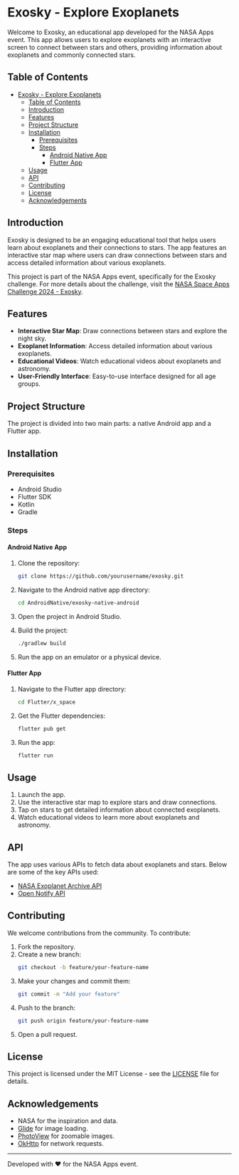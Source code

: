 # Exosky - Explore Exoplanets

Welcome to Exosky, an educational app developed for the NASA Apps event. This app allows users to explore exoplanets with an interactive screen to connect between stars and others, providing information about exoplanets and commonly connected stars.

## Table of Contents

- [Exosky - Explore Exoplanets](#exosky---explore-exoplanets)
  - [Table of Contents](#table-of-contents)
  - [Introduction](#introduction)
  - [Features](#features)
  - [Project Structure](#project-structure)
  - [Installation](#installation)
    - [Prerequisites](#prerequisites)
    - [Steps](#steps)
      - [Android Native App](#android-native-app)
      - [Flutter App](#flutter-app)
  - [Usage](#usage)
  - [API](#api)
  - [Contributing](#contributing)
  - [License](#license)
  - [Acknowledgements](#acknowledgements)

## Introduction

Exosky is designed to be an engaging educational tool that helps users learn about exoplanets and their connections to stars. The app features an interactive star map where users can draw connections between stars and access detailed information about various exoplanets.

This project is part of the NASA Apps event, specifically for the Exosky challenge. For more details about the challenge, visit the [NASA Space Apps Challenge 2024 - Exosky](https://www.spaceappschallenge.org/nasa-space-apps-2024/challenges/exosky/?tab=details).

## Features

- **Interactive Star Map**: Draw connections between stars and explore the night sky.
- **Exoplanet Information**: Access detailed information about various exoplanets.
- **Educational Videos**: Watch educational videos about exoplanets and astronomy.
- **User-Friendly Interface**: Easy-to-use interface designed for all age groups.

## Project Structure

The project is divided into two main parts: a native Android app and a Flutter app.

## Installation

### Prerequisites

- Android Studio
- Flutter SDK
- Kotlin
- Gradle

### Steps

#### Android Native App

1. Clone the repository:

   ```sh
   git clone https://github.com/yourusername/exosky.git
   ```

2. Navigate to the Android native app directory:

   ```sh
   cd AndroidNative/exosky-native-android
   ```

3. Open the project in Android Studio.

4. Build the project:

   ```sh
   ./gradlew build
   ```

5. Run the app on an emulator or a physical device.

#### Flutter App

1. Navigate to the Flutter app directory:

   ```sh
   cd Flutter/x_space
   ```

2. Get the Flutter dependencies:

   ```sh
   flutter pub get
   ```

3. Run the app:
   ```sh
   flutter run
   ```

## Usage

1. Launch the app.
2. Use the interactive star map to explore stars and draw connections.
3. Tap on stars to get detailed information about connected exoplanets.
4. Watch educational videos to learn more about exoplanets and astronomy.

## API

The app uses various APIs to fetch data about exoplanets and stars. Below are some of the key APIs used:

- [NASA Exoplanet Archive API](https://exoplanetarchive.ipac.caltech.edu/docs/program_interfaces.html)
- [Open Notify API](http://open-notify.org/Open-Notify-API/)

## Contributing

We welcome contributions from the community. To contribute:

1. Fork the repository.
2. Create a new branch:
   ```sh
   git checkout -b feature/your-feature-name
   ```
3. Make your changes and commit them:
   ```sh
   git commit -m "Add your feature"
   ```
4. Push to the branch:
   ```sh
   git push origin feature/your-feature-name
   ```
5. Open a pull request.

## License

This project is licensed under the MIT License - see the [LICENSE](LICENSE) file for details.

## Acknowledgements

- NASA for the inspiration and data.
- [Glide](https://github.com/bumptech/glide) for image loading.
- [PhotoView](https://github.com/Baseflow/PhotoView) for zoomable images.
- [OkHttp](https://square.github.io/okhttp/) for network requests.

---

Developed with ❤️ for the NASA Apps event.
